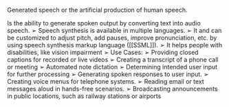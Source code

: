 Generated speech or the artificial production of human speech.

Is the ability to generate spoken output by converting text into audio speech. 
➢ Speech synthesis is available in multiple languages. 
➢ It and can be customized to adjust pitch, add pauses, improve pronunciation, etc. by using speech synthesis markup language ([[SSML]]). 
➢ It helps people with disabilities, like vision impairment 
➢ Use Cases: 
➢ Providing closed captions for recorded or live videos 
➢ Creating a transcript of a phone call or meeting 
➢ Automated note dictation 
➢ Determining intended user input for further processing 
➢ Generating spoken responses to user input. 
➢ Creating voice menus for telephone systems. 
➢ Reading email or text messages aloud in hands-free scenarios. 
➢ Broadcasting announcements in public locations, such as railway stations or airports